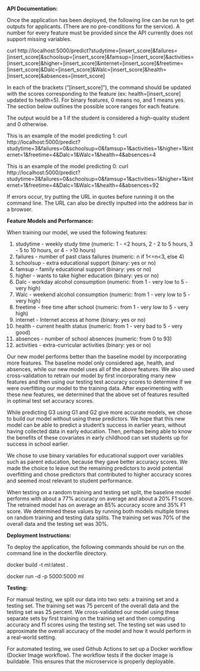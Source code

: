 **API Documentation:**

Once the application has been deployed, the following line can be run to get outputs for applicants. (There are no pre-conditions for the service). A number for every feature must be provided since the API currently does not support missing variables.

curl http://localhost:5000/predict?studytime=[insert_score]&failures=[insert_score]&schoolsup=[insert_score]&famsup=[insert_score]&activities=[insert_score]&higher=[insert_score]&internet=[insert_score]&freetime=[insert_score]&Dalc=[insert_score]&Walc=[insert_score]&health=[insert_score]&absences=[insert_score]

In each of the brackets (“[insert_score]”), the command should be updated with the scores corresponding to the feature (ex: health=[insert_score] updated to health=5). For binary features, 0 means no, and 1 means yes. The section below outlines the possible score ranges for each feature.

The output would be a 1 if the student is considered a high-quality student and 0 otherwise.

This is an example of the model predicting 1: 
curl http://localhost:5000/predict?studytime=3&failures=0&schoolsup=0&famsup=1&activities=1&higher=1&internet=1&freetime=4&Dalc=1&Walc=1&health=4&absences=4

This is an example of the model predicting 0: 
curl http://localhost:5000/predict?studytime=3&failures=0&schoolsup=0&famsup=1&activities=1&higher=1&internet=1&freetime=4&Dalc=1&Walc=1&health=4&absences=92

If errors occur, try putting the URL in quotes before running it on the command line. The URL can also be directly inputted into the address bar in a browser.

**Feature Models and Performance:**

When training our model, we used the following features:
1. studytime - weekly study time (numeric: 1 - <2 hours, 2 - 2 to 5 hours, 3 - 5 to 10 hours, or 4 - >10 hours)
2. failures - number of past class failures (numeric: n if 1<=n<3, else 4)
3. schoolsup - extra educational support (binary: yes or no)
4. famsup - family educational support (binary: yes or no)
5. higher - wants to take higher education (binary: yes or no)
6. Dalc - workday alcohol consumption (numeric: from 1 - very low to 5 - very high)
7. Walc - weekend alcohol consumption (numeric: from 1 - very low to 5 - very high)
8. freetime - free time after school (numeric: from 1 - very low to 5 - very high)
9. internet - Internet access at home (binary: yes or no)
10. health - current health status (numeric: from 1 - very bad to 5 - very good)
11. absences - number of school absences (numeric: from 0 to 93)
12. activities - extra-curricular activities (binary: yes or no)

Our new model performs better than the baseline model by incorporating more features. The baseline model only considered age, health, and absences, while our new model uses all of the above features. We also used cross-validation to retrain our model by first incorporating many new features and then using our testing test accuracy scores to determine if we were overfitting our model to the training data. After experimenting with these new features, we determined that the above set of features resulted in optimal test set accuracy scores.

While predicting G3 using G1 and G2 give more accurate models, we chose to build our model without using these predictors. We hope that this new model can be able to predict a student’s success in earlier years, without having collected data in early education. Then, perhaps being able to know the benefits of these covariates in early childhood can set students up for success in school earlier. 

We chose to use binary variables for educational support over variables such as parent education, because they gave better accuracy scores. We made the choice to leave out the remaining predictors to avoid potential overfitting and chose predictors that contributed to higher accuracy scores and seemed most relevant to student performance. 

When testing on a random training and testing set split, the baseline model performs with about a 77% accuracy on average and about a 20% F1 score. The retrained model has on average an 85% accuracy score and 35% F1 score. We determined these values by running both models multiple times on random training and testing data splits. The training set was 70% of the overall data and the testing set was 30%.

**Deployment Instructions:**

To deploy the application, the following commands should be run on the command line in the dockerfile directory.

docker build -t ml:latest .

docker run -d -p 5000:5000 ml

**Testing:**

For manual testing, we split our data into two sets: a training set and a testing set. The training set was 75 percent of the overall data and the testing set was 25 percent. We cross-validated our model using these separate sets by first training on the training set and then computing accuracy and f1 scores using the testing set. The testing set was used to approximate the overall accuracy of the model and how it would perform in a real-world setting.

For automated testing, we used Github Actions to set up a Docker workflow (Docker Image workflow). The workflow tests if the docker image is buildable. This ensures that the microservice is properly deployable.

